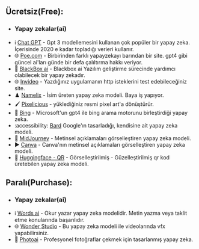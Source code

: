 
## Ücretsiz(Free):

* ### Yapay zekalar(ai)
 - ℹ️ [Chat GPT](https://chat.openai.com/) - Gpt 3 modellemesini kullanan çok popüler bir yapay zeka. İçerisinde 2020 e kadar topladığı verieri kullanır.
 - 🌐 [Poe.com](https://poe.com/) - Birbirinden farklı yapayzekayı barından bir site. gpt4 gibi güncel ai'ları günde bir defa çalıltırma hakkı veriyor.
 - 🧭 [BlackBox ai](https://www.useblackbox.io/) - Blackbox ai Yazılım geliştirme sürecinde yardımcı olabilecek bir yapay zekadır.
 - 🌐 [Invideo](https://invideo.io/) - Yazdığınız uygulamanın http isteklerini test edebileceğiniz site. 
 - ♟️ [Namelix](https://namelix.com/) - İsim üreten yapay zeka modeli. Baya iş yapıyor.
 - 🖌️ [Pixelicious](https://www.pixelicious.xyz/) - yüklediğiniz resmi pixel art'a dönüştürür.
 - 💢 [Bing](https://www.bing.com/?/ai) - Microsoft'un gpt4 ile bing arama motorunu birleştirdiği yapay zeka.
 - :accessibility: [ Bard](https://bard.google.com/?hl=en) Google'ın tasarladığı, kendisine ait yapay zeka modeli.
 - 🧔 [MidJourney](https://www.midjourney.com/home/?callbackUrl=%2Fapp%2F) - Metinsel açıklamaları görselleştiren yapay zeka modeli.
 - ▶️ [Canva](https://www.canva.com/ai-image-generator/) - Canva'nın metinsel açıklamaları görselleştiren yapay zeka modeli.
 - 🔢 [Huggingface - QR](https://huggingface.co/spaces/huggingface-projects/QR-code-AI-art-generator) - Görselleştirilmiş - Güzelleştirilmiş qr kod üretebilen yapay zeka modeli.





## Paralı(Purchase):

* ### Yapay zekalar(ai)
 - ℹ️ [Words ai](https://wordai.com/) - Okur yazar yapay zeka modelidir. Metin yazma veya taklit etme konularında başarılıdır.
 - 🌐 [Wonder Studio](https://wonderdynamics.com/) - Bu yapay zeka modeli ile videolarında vfx yapabilirsiniz.
 - 🧭 [Photoai](https://photoai.com/) - Profesyonel fotoğraflar çekmek için tasarlanmış yapay zeka. 
